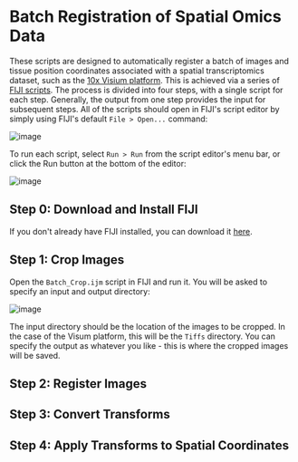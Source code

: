 # Batch Registration of Spatial Omics Data

These scripts are designed to automatically register a batch of images and tissue position coordinates associated with a spatial transcriptomics dataset, such as the [10x Visium platform](https://www.10xgenomics.com/products/spatial-gene-expression). This is achieved via a series of [FIJI scripts](https://imagej.net/scripting/). The process is divided into four steps, with a single script for each step. Generally, the output from one step provides the input for subsequent steps. All of the scripts should open in FIJI's script editor by simply using FIJI's default `File > Open...` command:

![image](https://github.com/user-attachments/assets/07ad699a-c4d1-4ed8-9ef1-7105c56b9387)

To run each script, select `Run > Run` from the script editor's menu bar, or click the Run button at the bottom of the editor:

![image](https://github.com/user-attachments/assets/91961ff2-2c90-4622-b521-74bdfa6d5bdb)

## Step 0: Download and Install FIJI

If you don't already have FIJI installed, you can download it [here](https://fiji.sc/).

## Step 1: Crop Images

Open the `Batch_Crop.ijm` script in FIJI and run it. You will be asked to specify an input and output directory:

![image](https://github.com/user-attachments/assets/ea0ea0bf-1961-4300-9344-baebfac606a5)

The input directory should be the location of the images to be cropped. In the case of the Visum platform, this will be the `Tiffs` directory. You can specify the output as whatever you like - this is where the cropped images will be saved.

## Step 2: Register Images
## Step 3: Convert Transforms
## Step 4: Apply Transforms to Spatial Coordinates
